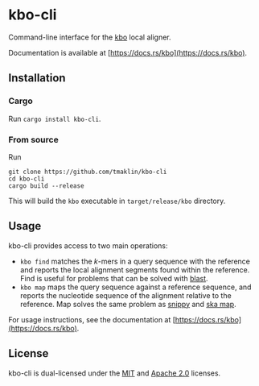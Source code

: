 # kbo-cli
Command-line interface for the [kbo](https://docs.rs/kbo) local aligner.

Documentation is available at [https://docs.rs/kbo](https://docs.rs/kbo).

## Installation
### Cargo
Run `cargo install kbo-cli`.

### From source
Run
``` text
git clone https://github.com/tmaklin/kbo-cli
cd kbo-cli
cargo build --release
```
This will build the `kbo` executable in `target/release/kbo` directory.

## Usage
kbo-cli provides access to two main operations:

- `kbo find` matches the _k_-mers in a query sequence with the
  reference and reports the local alignment segments found within the
  reference. Find is useful for problems that can be solved with
  [blast](https://blast.ncbi.nlm.nih.gov/Blast.cgi).
- `kbo map` maps the query sequence against a reference
  sequence, and reports the nucleotide sequence of the alignment relative to
  the reference. Map solves the same problem as
  [snippy](https://github.com/tseemann/snippy) and [ska
  map](https://docs.rs/ska/latest/ska/#ska-map).

For usage instructions, see the documentation at [https://docs.rs/kbo](https://docs.rs/kbo).

## License
kbo-cli is dual-licensed under the [MIT](LICENSE-MIT) and [Apache 2.0](LICENSE-APACHE) licenses.
